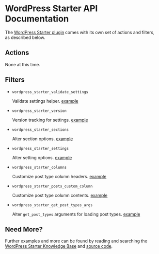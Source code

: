 # WordPress Starter API Documentation

The [WordPress Starter plugin](http://wordpress.org/plugins/wordpress-starter/) comes with its own set of actions and filters, as described below.

## Actions

None at this time.

## Filters

* `wordpress_starter_validate_settings`

	Validate settings helper. [example](https://gist.github.com/michael-cannon/5833768)

* `wordpress_starter_version`

	Version tracking for settings. [example](https://gist.github.com/michael-cannon/5833774)

* `wordpress_starter_sections`

	Alter section options. [example](https://gist.github.com/michael-cannon/5833757)

* `wordpress_starter_settings`

	Alter setting options. [example](https://gist.github.com/michael-cannon/5833757)

* `wordpress_starter_columns`

	Customize post type column headers. [example](https://gist.github.com/michael-cannon/5833693)

* `wordpress_starter_posts_custom_column`

	Customize post type column contents. [example](https://gist.github.com/michael-cannon/5833716)
	
* `wordpress_starter_get_post_types_args`
	
	Alter `get_post_types` arguments for loading post types. [example]()

## Need More?

Further examples and more can be found by reading and searching the [WordPress Starter Knowledge Base](https://aihrus.zendesk.com/categories/20102742-WordPress-Starter-Plugin) and [source code](https://github.com/michael-cannon/wordpress-starter).
